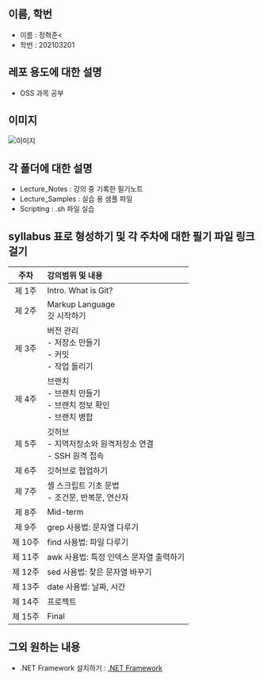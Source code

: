 ## 이름, 학번
- 이름 : 정혁준<
- 학번 : 202103201

## 레포 용도에 대한 설명

- OSS 과목 공부

## 이미지

![이미지](https://cdn.discordapp.com/attachments/944800967793205261/1243203823665811476/image.png?ex=66509f49&is=664f4dc9&hm=8c2f3a91867e6d110f7c98f8eb6131b615cee29e4b0dddb31d5e29aeeb56e103&)

## 각 폴더에 대한 설명

- Lecture_Notes : 강의 중 기록한 필기노트
- Lecture_Samples : 실습 용 샘플 파일
- Scripting : .sh 파일 실습

## syllabus 표로 형성하기 및 각 주차에 대한 필기 파일 링크 걸기

|주차|강의범위 및 내용|
|:---:|:---|
|제 1주|Intro. What is Git?|
|제 2주|Markup Language<br>깃 시작하기|
|제 3주|버전 관리<br>- 저장소 만들기<br>- 커밋<br>- 작업 돌리기|
|제 4주|브랜치<br>- 브랜치 만들기<br>- 브랜치 정보 확인<br>- 브랜치 병합|
|제 5주|깃허브<br>- 지역저장소와 원격저장소 연결<br>- SSH 원격 접속|
|제 6주|깃허브로 협업하기|
|제 7주|셸 스크립트 기초 문법<br>- 조건문, 반복문, 연산자|
|제 8주|Mid-term|
|제 9주|grep 사용법: 문자열 다루기|
|제 10주|find 사용법: 파일 다루기|
|제 11주|awk 사용법: 특정 인덱스 문자열 출력하기|
|제 12주|sed 사용법: 찾은 문자열 바꾸기|
|제 13주|date 사용법: 날짜, 시간|
|제 14주|프로젝트|
|제 15주|Final|

## 그외 원하는 내용
- .NET Framework 설치하기 : [.NET Framework]

[.NET Framework]: <https://dotnet.microsoft.com/ko-kr/download/dotnet-framework>